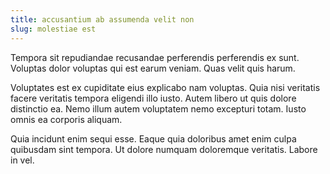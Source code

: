 ```yaml
---
title: accusantium ab assumenda velit non
slug: molestiae est
---
```


Tempora sit repudiandae recusandae perferendis perferendis ex sunt. Voluptas dolor voluptas qui est earum veniam. Quas velit quis harum.

Voluptates est ex cupiditate eius explicabo nam voluptas. Quia nisi veritatis facere veritatis tempora eligendi illo iusto. Autem libero ut quis dolore distinctio ea. Nemo illum autem voluptatem nemo excepturi totam. Iusto omnis ea corporis aliquam.

Quia incidunt enim sequi esse. Eaque quia doloribus amet enim culpa quibusdam sint tempora. Ut dolore numquam doloremque veritatis. Labore in vel.
